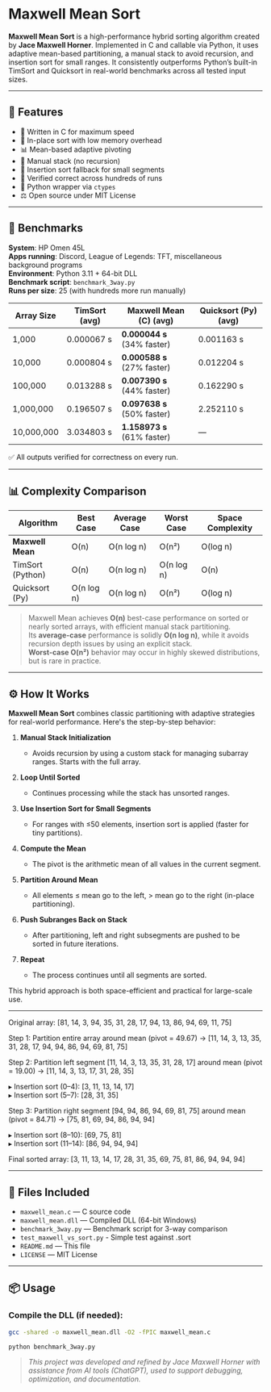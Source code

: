 # Maxwell Mean Sort

**Maxwell Mean Sort** is a high-performance hybrid sorting algorithm created by **Jace Maxwell Horner**. Implemented in C and callable via Python, it uses adaptive mean-based partitioning, a manual stack to avoid recursion, and insertion sort for small ranges. It consistently outperforms Python’s built-in TimSort and Quicksort in real-world benchmarks across all tested input sizes.

---

## 🔧 Features

- 🚀 Written in C for maximum speed  
- 💾 In-place sort with low memory overhead  
- 📊 Mean-based adaptive pivoting  
- 🧱 Manual stack (no recursion)  
- 🔁 Insertion sort fallback for small segments  
- 🧪 Verified correct across hundreds of runs  
- 🐍 Python wrapper via `ctypes`  
- ⚖️ Open source under MIT License  

---

## 🚀 Benchmarks

**System**: HP Omen 45L  
**Apps running**: Discord, League of Legends: TFT, miscellaneous background programs  
**Environment**: Python 3.11 + 64-bit DLL  
**Benchmark script**: `benchmark_3way.py`  
**Runs per size**: 25 (with hundreds more run manually)

| Array Size     | TimSort (avg) | Maxwell Mean (C) (avg) | Quicksort (Py) (avg) |
|----------------|---------------|--------------------------|------------------------|
| 1,000          | 0.000067 s    | **0.000044 s** (34% faster) | 0.001163 s           |
| 10,000         | 0.000804 s    | **0.000588 s** (27% faster) | 0.012204 s           |
| 100,000        | 0.013288 s    | **0.007390 s** (44% faster) | 0.162290 s           |
| 1,000,000      | 0.196507 s    | **0.097638 s** (50% faster) | 2.252110 s           |
| 10,000,000     | 3.034803 s    | **1.158973 s** (61% faster) | —                    |

✅ All outputs verified for correctness on every run.

---

## 📊 Complexity Comparison

| Algorithm         | Best Case  | Average Case | Worst Case | Space Complexity |
|------------------|------------|---------------|-------------|------------------|
| **Maxwell Mean** | O(n)       | O(n log n)    | O(n²)       | O(log n)         |
| TimSort (Python) | O(n)       | O(n log n)    | O(n log n)  | O(n)             |
| Quicksort (Py)   | O(n log n) | O(n log n)    | O(n²)       | O(log n)         |

> Maxwell Mean achieves **O(n)** best-case performance on sorted or nearly sorted arrays, with efficient manual stack partitioning.  
> Its **average-case** performance is solidly **O(n log n)**, while it avoids recursion depth issues by using an explicit stack.  
> **Worst-case O(n²)** behavior may occur in highly skewed distributions, but is rare in practice.

---

## ⚙️ How It Works

**Maxwell Mean Sort** combines classic partitioning with adaptive strategies for real-world performance. Here's the step-by-step behavior:

1. **Manual Stack Initialization**  
   - Avoids recursion by using a custom stack for managing subarray ranges. Starts with the full array.

2. **Loop Until Sorted**  
   - Continues processing while the stack has unsorted ranges.

3. **Use Insertion Sort for Small Segments**  
   - For ranges with ≤50 elements, insertion sort is applied (faster for tiny partitions).

4. **Compute the Mean**  
   - The pivot is the arithmetic mean of all values in the current segment.

5. **Partition Around Mean**  
   - All elements ≤ mean go to the left, > mean go to the right (in-place partitioning).

6. **Push Subranges Back on Stack**  
   - After partitioning, left and right subsegments are pushed to be sorted in future iterations.

7. **Repeat**  
   - The process continues until all segments are sorted.

This hybrid approach is both space-efficient and practical for large-scale use.

---

Original array:
[81, 14, 3, 94, 35, 31, 28, 17, 94, 13, 86, 94, 69, 11, 75]

Step 1: Partition entire array around mean (pivot = 49.67)
→ [11, 14, 3, 13, 35, 31, 28, 17, 94, 94, 86, 94, 69, 81, 75]

Step 2: Partition left segment [11, 14, 3, 13, 35, 31, 28, 17] around mean (pivot = 19.00)
→ [11, 14, 3, 13, 17, 31, 28, 35]

  ▸ Insertion sort (0–4): [3, 11, 13, 14, 17]  
  ▸ Insertion sort (5–7): [28, 31, 35]

Step 3: Partition right segment [94, 94, 86, 94, 69, 81, 75] around mean (pivot = 84.71)
→ [75, 81, 69, 94, 86, 94, 94]

  ▸ Insertion sort (8–10): [69, 75, 81]  
  ▸ Insertion sort (11–14): [86, 94, 94, 94]

Final sorted array:
[3, 11, 13, 14, 17, 28, 31, 35, 69, 75, 81, 86, 94, 94, 94]

---

## 📁 Files Included

- `maxwell_mean.c` — C source code  
- `maxwell_mean.dll` — Compiled DLL (64-bit Windows)  
- `benchmark_3way.py` — Benchmark script for 3-way comparison
- `test_maxwell_vs_sort.py` - Simple test against .sort
- `README.md` — This file  
- `LICENSE` — MIT License  

---

## 📦 Usage

### Compile the DLL (if needed):

```bash
gcc -shared -o maxwell_mean.dll -O2 -fPIC maxwell_mean.c

python benchmark_3way.py
```

> _This project was developed and refined by Jace Maxwell Horner with assistance from AI tools (ChatGPT), used to support debugging, optimization, and documentation._
